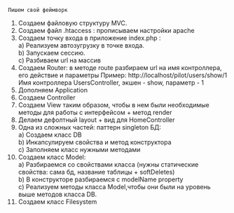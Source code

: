     Пишем свой феймворк
1. Создаем файловую структуру MVC.
2. Создаем файл .htaccess : прописываем настройки apache
3. Создаем точку входа в приложение index.php : \
    a) Реализуем автозугрузку в точке входа. \
    b) Запускаем сессию. \
    с) Разбиваем url на массив
4. Создаем Router: в методе route разбираем url на имя контроллера, его действие и параметры
    Пример: http://localhost/pilot/users/show/1 \
    Имя контроллера UsersController, экшен - show, параметр - 1
5. Дополняем Application
6. Создаем Controller
7. Создаем View таким образом, чтобы в нем были необходимые методы для работы с интерфейсом + метод render
8. Делаем дефолтный layout + вид для HomeController
9. Одна из сложных частей: паттерн singleton БД: \
    a) Создаем класс DB \
    b) Инкапсулируем свойства и метод конструктора \
    c) Заполняем класс нужными методами
10. Создаем класс Model: \
    a) Разбираемся со свойствами класса (нужны статические свойства: сама бд, название таблицы + softDeletes) \
    b) В конструкторе разбираемся с modelName property \
    c) Реализуем методы класса Model,чтобы они были на уровень выше методов класса DB.
11. Создаем класс Filesystem
